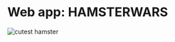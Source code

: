 # Web app: HAMSTERWARS

![cutest hamster](https://user-images.githubusercontent.com/70134024/134742872-069cc35d-3cba-44b5-863b-06146c2cf85d.png)


